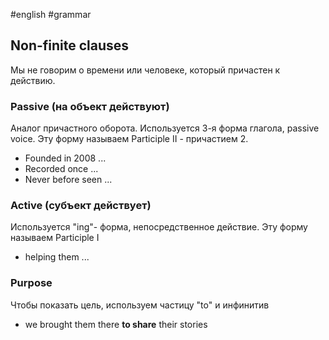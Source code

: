 #english #grammar 
## Non-finite clauses
Мы не говорим о времени или человеке, который причастен к действию.
### Passive (на объект действуют)
Аналог причастного оборота. Используется 3-я форма глагола, passive voice. Эту форму называем Participle II - причастием 2. 
- Founded in 2008 ...
- Recorded once ...
- Never before seen ...
### Active (субъект действует)
Используется "ing"- форма, непосредственное действие. Эту форму называем Participle I
- helping them ...
### Purpose
Чтобы показать цель, используем частицу "to" и инфинитив
- we brought them there **to share** their stories